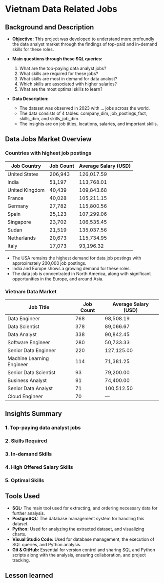 # Vietnam Data Related Jobs  
## Background and Description 
- **Objective:** This project was developed to understand more profoundly the data analyst market through the findings of top-paid and in-demand skills for these roles.
- **Main questions through these SQL queries:**

    1. What are the top-paying data analyst jobs?
    2. What skills are required for these jobs?
    3. What skills are most in demand for data analyst?
    4. Which skills are associated with higher salaries?
    5. What are the most optimal skills to learn? 

- **Data Description:**
    - The dataset was observed in 2023 with ... jobs across the world.
    - The data consists of 4 tables: company_dim, job_postings_fact, skills_dim, and skills_job_dim.
    - The insights are on job titles, locations, salaries, and important skills.

## Data Jobs Market Overview
### Countries with highest job postings

| Job Country       | Job Count | Average Salary (USD) |
|-------------------|-----------|----------------------|
| United States     | 206,943   | 126,017.59           |
| India             | 51,197    | 113,768.01           |
| United Kingdom    | 40,439    | 109,843.68           |
| France            | 40,028    | 105,211.15           |
| Germany           | 27,782    | 115,800.56           |
| Spain             | 25,123    | 107,299.06           |
| Singapore         | 23,702    | 106,535.45           |
| Sudan             | 21,519    | 135,037.56           |
| Netherlands       | 20,673    | 115,734.95           |
| Italy             | 17,073    | 93,196.32            |


- The USA remains the highest demand for data job postings with approximately 200,000 job postings.
- India and Europe shows a growing demand for these roles.
- The data job is concentrated in North America, along with significant opportunities in the Europe, and around Asia.


### Vietnam Data Market

| Job Title               | Job Count | Average Salary (USD) |
|-------------------------|-----------|----------------------|
| Data Engineer           | 768       | 98,508.19            |
| Data Scientist          | 378       | 89,066.67            |
| Data Analyst            | 338       | 90,842.45            |
| Software Engineer       | 280       | 50,733.33            |
| Senior Data Engineer    | 220       | 127,125.00           |
| Machine Learning Engineer| 114      | 71,381.25            |
| Senior Data Scientist   | 93        | 79,200.00            |
| Business Analyst        | 91        | 74,400.00            |
| Senior Data Analyst     | 71        | 100,512.50           |
| Cloud Engineer          | 70        | —                    |



## Insights Summary


### 1. Top-paying data analyst jobs



### 2. Skills Required




### 3. In-demand Skills




### 4. High Offered Salary Skills



### 5. Optimal Skills 


## Tools Used
- **SQL:** The main tool used for extracting, and ordering necessary data for further analysis.
- **PostgreSQL:** The database management system for handling this dataset.
- **Python:** Used for analyzing the extracted dataset, and visualizing charts.
- **Visual Studio Code:** Used for database management, the execution of SQL queries, and Python analysis.
- **Git & GitHub:** Essential for version control and sharing SQL and Python scripts along with the analysis, ensuring collaboration, and project tracking.

## Lesson learned